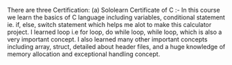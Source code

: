 There are three Certification:
(a) Sololearn Certificate of C :- 
    In this course we learn the basics of C language including variables, conditional statement 
    ie. if, else, switch statement which helps me alot to make this calculator project.
    I learned loop i.e for loop, do while loop, while loop, which is also a very important concept.
    I also learned many other important concepts including array, struct, detailed about header files,
    and a huge knowledge of memory allocation and exceptional handling concept.
